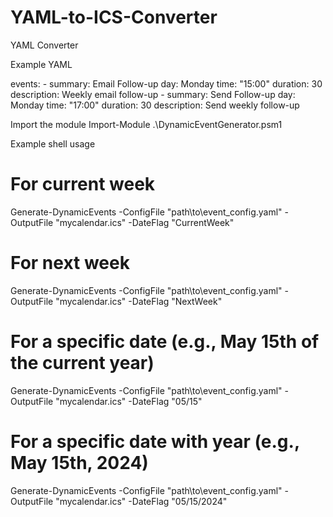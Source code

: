 # YAML-to-ICS-Converter
YAML Converter

Example YAML

events:
\- summary: Email Follow-up
    day: Monday
    time: "15:00"
    duration: 30
    description: Weekly email follow-up
\- summary: Send Follow-up
    day: Monday
    time: "17:00"
    duration: 30
    description: Send weekly follow-up

Import the module
Import-Module .\DynamicEventGenerator.psm1

Example shell usage
# For current week
Generate-DynamicEvents -ConfigFile "path\to\event_config.yaml" -OutputFile "mycalendar.ics" -DateFlag "CurrentWeek"

# For next week
Generate-DynamicEvents -ConfigFile "path\to\event_config.yaml" -OutputFile "mycalendar.ics" -DateFlag "NextWeek"

# For a specific date (e.g., May 15th of the current year)
Generate-DynamicEvents -ConfigFile "path\to\event_config.yaml" -OutputFile "mycalendar.ics" -DateFlag "05/15"

# For a specific date with year (e.g., May 15th, 2024)
Generate-DynamicEvents -ConfigFile "path\to\event_config.yaml" -OutputFile "mycalendar.ics" -DateFlag "05/15/2024"
